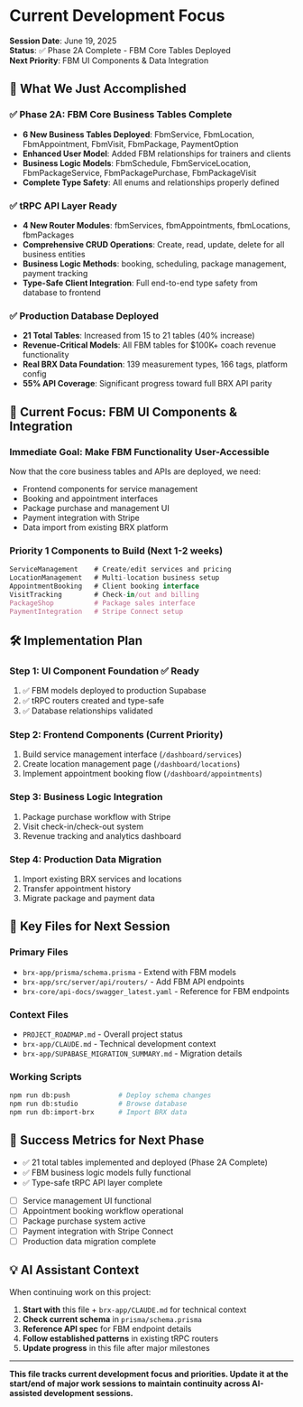 # Current Development Focus

**Session Date**: June 19, 2025  
**Status**: ✅ Phase 2A Complete - FBM Core Tables Deployed  
**Next Priority**: FBM UI Components & Data Integration

## 🎯 **What We Just Accomplished**

### ✅ **Phase 2A: FBM Core Business Tables Complete**
- **6 New Business Tables Deployed**: FbmService, FbmLocation, FbmAppointment, FbmVisit, FbmPackage, PaymentOption
- **Enhanced User Model**: Added FBM relationships for trainers and clients
- **Business Logic Models**: FbmSchedule, FbmServiceLocation, FbmPackageService, FbmPackagePurchase, FbmPackageVisit
- **Complete Type Safety**: All enums and relationships properly defined

### ✅ **tRPC API Layer Ready**
- **4 New Router Modules**: fbmServices, fbmAppointments, fbmLocations, fbmPackages
- **Comprehensive CRUD Operations**: Create, read, update, delete for all business entities
- **Business Logic Methods**: booking, scheduling, package management, payment tracking
- **Type-Safe Client Integration**: Full end-to-end type safety from database to frontend

### ✅ **Production Database Deployed**
- **21 Total Tables**: Increased from 15 to 21 tables (40% increase)
- **Revenue-Critical Models**: All FBM tables for $100K+ coach revenue functionality
- **Real BRX Data Foundation**: 139 measurement types, 166 tags, platform config
- **55% API Coverage**: Significant progress toward full BRX API parity

## 🚧 **Current Focus: FBM UI Components & Integration**

### **Immediate Goal**: Make FBM Functionality User-Accessible
Now that the core business tables and APIs are deployed, we need:
- Frontend components for service management
- Booking and appointment interfaces
- Package purchase and management UI
- Payment integration with Stripe
- Data import from existing BRX platform

### **Priority 1 Components to Build** (Next 1-2 weeks)
```typescript
ServiceManagement    # Create/edit services and pricing
LocationManagement   # Multi-location business setup
AppointmentBooking   # Client booking interface  
VisitTracking        # Check-in/out and billing
PackageShop          # Package sales interface
PaymentIntegration   # Stripe Connect setup
```

## 🛠 **Implementation Plan**

### **Step 1**: UI Component Foundation ✅ Ready
1. ✅ FBM models deployed to production Supabase
2. ✅ tRPC routers created and type-safe
3. ✅ Database relationships validated

### **Step 2**: Frontend Components (Current Priority)
1. Build service management interface (`/dashboard/services`)
2. Create location management page (`/dashboard/locations`)
3. Implement appointment booking flow (`/dashboard/appointments`)

### **Step 3**: Business Logic Integration
1. Package purchase workflow with Stripe
2. Visit check-in/check-out system
3. Revenue tracking and analytics dashboard

### **Step 4**: Production Data Migration
1. Import existing BRX services and locations
2. Transfer appointment history
3. Migrate package and payment data

## 📁 **Key Files for Next Session**

### **Primary Files**
- `brx-app/prisma/schema.prisma` - Extend with FBM models
- `brx-app/src/server/api/routers/` - Add FBM API endpoints  
- `brx-core/api-docs/swagger_latest.yaml` - Reference for FBM endpoints

### **Context Files**
- `PROJECT_ROADMAP.md` - Overall project status
- `brx-app/CLAUDE.md` - Technical development context
- `brx-app/SUPABASE_MIGRATION_SUMMARY.md` - Migration details

### **Working Scripts**
```bash
npm run db:push            # Deploy schema changes
npm run db:studio          # Browse database
npm run db:import-brx      # Import BRX data
```

## 🎯 **Success Metrics for Next Phase**

- ✅ 21 total tables implemented and deployed (Phase 2A Complete)
- ✅ FBM business logic models fully functional
- ✅ Type-safe tRPC API layer complete
- [ ] Service management UI functional
- [ ] Appointment booking workflow operational
- [ ] Package purchase system active
- [ ] Payment integration with Stripe Connect
- [ ] Production data migration complete

## 💡 **AI Assistant Context**

When continuing work on this project:
1. **Start with** this file + `brx-app/CLAUDE.md` for technical context
2. **Check current schema** in `prisma/schema.prisma` 
3. **Reference API spec** for FBM endpoint details
4. **Follow established patterns** in existing tRPC routers
5. **Update progress** in this file after major milestones

---

**This file tracks current development focus and priorities. Update it at the start/end of major work sessions to maintain continuity across AI-assisted development sessions.**